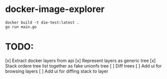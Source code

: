 # docker-image-explorer
```
docker build -t die-test:latest .
go run main.go
```

# TODO:

[x] Extract docker layers from api
[x] Represent layers as generic tree
[x] Stack ordere tree list together as fake unionfs tree
[ ] Diff trees
[ ] Add ui for browsing layers
[ ] Add ui for diffing stack to layer
